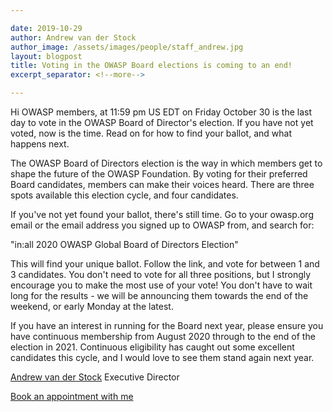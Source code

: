 ```yaml
---

date: 2019-10-29
author: Andrew van der Stock
author_image: /assets/images/people/staff_andrew.jpg
layout: blogpost
title: Voting in the OWASP Board elections is coming to an end!
excerpt_separator: <!--more-->

---
```


Hi OWASP members, at 11:59 pm US EDT on Friday October 30 is the last day to vote in the OWASP Board of Director's election. If you have not yet voted, now is the time. Read on for how to find your ballot, and what happens next.

<!--more-->

The OWASP Board of Directors election is the way in which members get to shape the future of the OWASP Foundation. By voting for their preferred Board candidates, members can make their voices heard. There are three spots available this election cycle, and four candidates.

If you've not yet found your ballot, there's still time. Go to your owasp.org email or the email address you signed up to OWASP from, and search for:

"in:all 2020 OWASP Global Board of Directors Election"

This will find your unique ballot. Follow the link, and vote for between 1 and 3 candidates. You don't need to vote for all three positions, but I strongly encourage you to make the most use of your vote! You don't have to wait long for the results - we will be announcing them towards the end of the weekend, or early Monday at the latest.

If you have an interest in running for the Board next year, please ensure you have continuous membership from August 2020 through to the end of the election in 2021. Continuous eligibility has caught out some excellent candidates this cycle, and I would love to see them stand again next year.

[Andrew van der Stock](mailto:andrew.vanderstock@owasp.com)
Executive Director

[Book an appointment with me](https://calend.ly/owasped)
